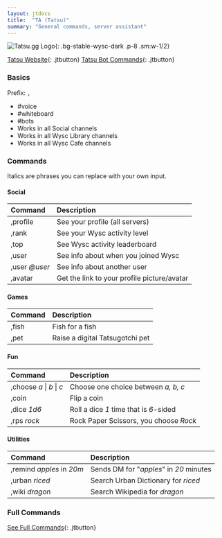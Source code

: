 ```yaml
---
layout: jtdocs
title:  "TA (Tatsu)"
summary: "General commands, server assistant"
---
```


![Tatsu.gg Logo](https://tatsu.gg/static/Logo.png){: .bg-stable-wysc-dark .p-8 .sm:w-1/2}

[Tatsu Website](https://tatsu.gg/){: .jtbutton}
[Tatsu Bot Commands](https://support.tatsu.gg/){: .jtbutton}


### Basics

Prefix: `,`

* \#voice
* \#whiteboard
* \#bots
* Works in all Social channels
* Works in all Wysc Library channels
* Works in all Wysc Cafe channels

### Commands

Italics are phrases you can replace with your own input.



#### Social

| Command | Description |
| :--- | :--- |
| ,profile | See your profile \(all servers\) |
| ,rank | See your Wysc activity level |
| ,top | See Wysc activity leaderboard |
| ,user | See info about when you joined Wysc |
| ,user _@user_ | See info about another user |
| ,avatar | Get the link to your profile picture/avatar |



#### Games

| Command | Description |
| :--- | :--- |
| ,fish | Fish for a fish |
| ,pet | Raise a digital Tatsugotchi pet |



#### Fun

| Command | Description |
| :--- | :--- |
| ,choose _a_ \| _b_ \| _c_ | Choose one choice between _a, b, c_ |
| ,coin | Flip a coin |
| ,dice _1d6_ | Roll a dice _1_ time that is _6_-sided |
| ,rps _rock_ | Rock Paper Scissors, you choose _Rock_ |



#### Utilities

| Command | Description |
| :--- | :--- |
| ,remind _apples_ in _20m_ | Sends DM for "_apples_" in _20_ minutes |
| ,urban _riced_ | Search Urban Dictionary for _riced_ |
| ,wiki _dragon_ | Search Wikipedia for _dragon_ |



### Full Commands

[See Full Commands](https://support.tatsu.gg/){: .jtbutton}
